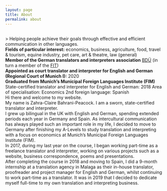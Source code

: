 ```yaml
---
layout: page
title: About
permalink: about
---
```

<br/>
> Helping people achieve their goals through effective and efficient communication in other languages.  

<br/>
<b>Fields of particular interest:</b> economics, business, agriculture, food, travel & tourism, equine industry, pet care, art & theatre, law (general)   
<br/>
<b>Member of the German translators and interpreters association</b> <a href="https://bdue.de/der-bdue/" target="_blank">BDÜ</a> (in turn a member of the <a href="https://www.fit-ift.org/" target="_blank">FIT</a>)  
<br/>
<b>Appointed as court translator and interpreter for English and German (Regional Court of Munich&nbsp;I):</b> 2020  
<br/>
<b>Graduated from Munich’s Municipal Foreign Languages Institute (FIM)</b>  
State-certified translator and interpreter for English and German: 2018  
Area of specialisation: Economics  
2nd foreign language: Spanish  
<br/>
Hi there and welcome to my website.  
<br/>
My name is Zahra-Claire Bahrani-Peacock. I am a sworn, state-certified translator and interpreter.  
<br/>
I grew up bilingual in the UK with English and German, spending extended periods each year in Germany and Spain. As intercultural communication has always played such an important role in my life, I decided to move to Germany after finishing my A-Levels to study translation and interpreting with a focus on economics at Munich’s Municipal Foreign Languages Institute (FIM).     
<br/>
In 2017, during my last year on the course, I began working part-time as a freelance translator and interpreter, working on various projects such as a website, business correspondence, poems and presentations.    
<br/>
After completing the course in 2018 and moving to Spain, I did a 9-month internship at a translation agency in Malaga as their in-house translator, proofreader and project manager for English and German, whilst continuing to work part-time as a translator. It was in 2019 that I decided to dedicate myself full-time to my own translation and interpreting business.      
<br/> 